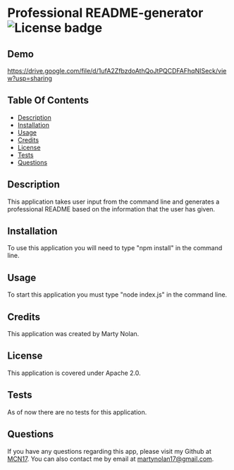 
  
  # Professional README-generator ![License badge](https://camo.githubusercontent.com/55056d83628fa4aae93c5790e8641e6d6998b138dae009c0854f4efaae440520/68747470733a2f2f696d672e736869656c64732e696f2f707970692f6c2f436f766572616765)
  
  ## Demo
  https://drive.google.com/file/d/1ufA2ZfbzdoAthQoJtPQCDFAFhqNISeck/view?usp=sharing
  
  ## Table Of Contents
  * [Description](#Description)
  * [Installation](#Installation)
  * [Usage](#Usage)
  * [Credits](#Creits)
  * [License](#license)
  * [Tests](#Tests)
  * [Questions](#Questions)

  ## Description 
  This application takes user input from the command line and generates a professional README based on the information that the user has given.

  ## Installation
  To use this application you will need to type "npm install" in the command line.

  ## Usage
  To start this application you must type "node index.js" in the command line.

  ## Credits
  This application was created by Marty Nolan.

  ## License
  This application is covered under Apache 2.0.

  ## Tests
  As of now there are no tests for this application.

  ## Questions
  If you have any questions regarding this app, please visit my Github at [MCN17](https://github.com/MCN17). You can also contact me by email at martynolan17@gmail.com.
